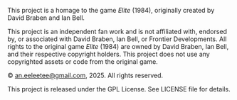 This project is a homage to the game *Elite* (1984), originally created by David Braben and Ian Bell.

This project is an independent fan work and is not affiliated with, endorsed by, or associated with David Braben, Ian Bell, or Frontier Developments. All rights to the original game *Elite* (1984) are owned by David Braben, Ian Bell, and their respective copyright holders. This project does not use any copyrighted assets or code from the original game.

© an.eeleetee@gmail.com, 2025. All rights reserved.

This project is released under the GPL License. See LICENSE file for details.
